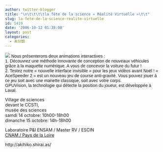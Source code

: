 ```yaml
---
author: twitter-blogger
title: "\n\t\t\t\tla fête de la science « Réalité Virtuelle »\t\t"
slug: la-fete-de-la-science-realite-virtuelle
id: 1419
date: '2006-10-12 01:38:00'
layout: post
categories:
  - 未分類
---
```


![](http://www.cnam-paysdelaloire.fr/images/photos/0004/img_1110886780091.jpg) <span style="font-family:Verdana, Geneva, Arial, Helvetica, sans-serif;font-size:-1;">Nous présenterons deux animations interactives :  
1\. Découvrez une méthode innovante de conception de nouveaux véhicules grâce à la maquette numérique. A vous de concevoir la voiture du futur !  
2\. Testez notre « nouvelle interface invisible » pour les jeux vidéos avant Noël ! « AceSpeeder 2 » est un nouveau jeu de course anti-gravité. Vous pouvez jouer à ce jeu soit avec une manette classique, soit avec votre corps.  
GPUVision, la technologie qui détecte la position du joueur, est développée à Laval.  

Village de sciences  
devant le CCSTI,  
musée des sciences  
samdi 14 octobre: 10h00-18h00  
dimanche 15 octobre: 14h-18h00  

Laboratoire P&I ENSAM / Master RV / ESCIN  
[CNAM / Pays de la Loire](http://www.cnam-paysdelaloire.fr/jsp/fiche_pagelibre.jsp?STNAV=&RUBNAV=&CODE=16427034&LANGUE=0&RH=CST2)</span>   

[](http://www.cnam-paysdelaloire.fr/jsp/fiche_pagelibre.jsp?STNAV=&RUBNAV=&CODE=16427034&LANGUE=0&RH=CST2)

<div>http://akihiko.shirai.as/</div>